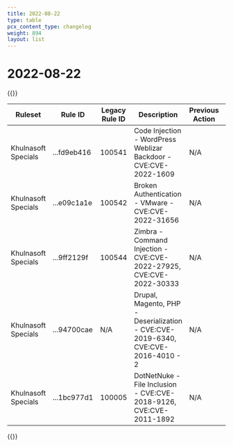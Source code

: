 ```yaml
---
title: 2022-08-22
type: table
pcx_content_type: changelog
weight: 894
layout: list
---
```


# 2022-08-22

{{<table-wrap>}}
<table style="width: 100%">
  <thead>
    <tr>
      <th>Ruleset</th>
      <th>Rule ID</th>
      <th>Legacy Rule ID</th>
      <th>Description</th>
      <th>Previous Action</th>
      <th>New Action</th>
    </tr>
  </thead>
  <tbody>
    <tr>
      <td>Khulnasoft Specials</td>
      <td>...fd9eb416</td>
      <td>100541</td>
      <td>Code Injection - WordPress Weblizar Backdoor - CVE:CVE-2022-1609</td>
      <td>N/A</td>
      <td>Block</td>
    </tr>
    <tr>
      <td>Khulnasoft Specials</td>
      <td>...e09c1a1e</td>
      <td>100542</td>
      <td>Broken Authentication - VMware - CVE:CVE-2022-31656</td>
      <td>N/A</td>
      <td>Block</td>
    </tr>
    <tr>
      <td>Khulnasoft Specials</td>
      <td>...9ff2129f</td>
      <td>100544</td>
      <td>Zimbra - Command Injection - CVE:CVE-2022-27925, CVE:CVE-2022-30333</td>
      <td>N/A</td>
      <td>Block</td>
    </tr>
    <tr>
      <td>Khulnasoft Specials</td>
      <td>...94700cae</td>
      <td>N/A</td>
      <td>Drupal, Magento, PHP - Deserialization - CVE:CVE-2019-6340, CVE:CVE-2016-4010 - 2</td>
      <td>N/A</td>
      <td>Block</td>
    </tr>
    <tr>
      <td>Khulnasoft Specials</td>
      <td>...1bc977d1</td>
      <td>100005</td>
      <td>DotNetNuke - File Inclusion - CVE:CVE-2018-9126, CVE:CVE-2011-1892</td>
      <td>N/A</td>
      <td>Block</td>
    </tr>
  </tbody>
</table>
{{</table-wrap>}}
